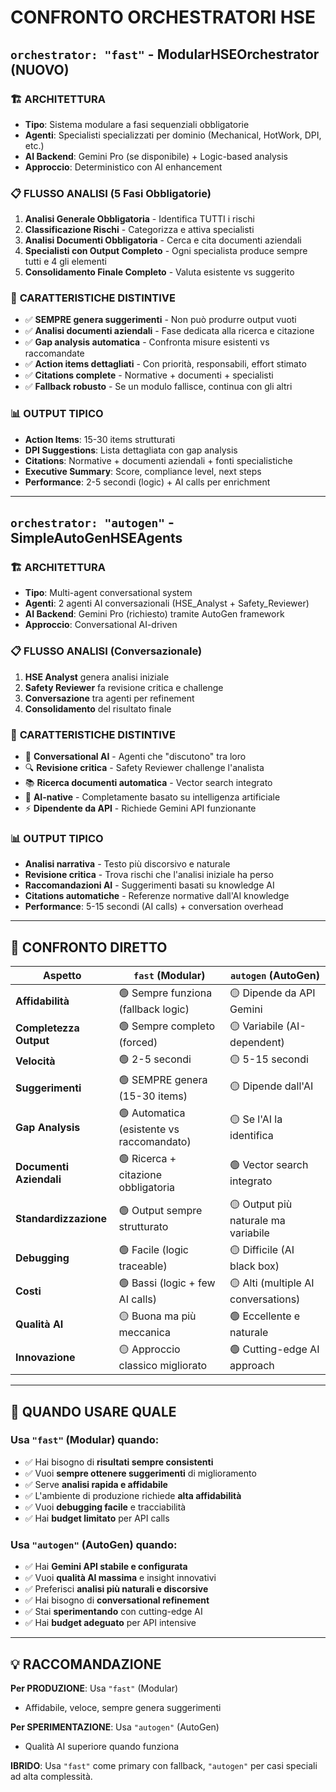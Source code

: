 # CONFRONTO ORCHESTRATORI HSE

## `orchestrator: "fast"` - ModularHSEOrchestrator (NUOVO)

### 🏗️ **ARCHITETTURA**
- **Tipo**: Sistema modulare a fasi sequenziali obbligatorie
- **Agenti**: Specialisti specializzati per dominio (Mechanical, HotWork, DPI, etc.)
- **AI Backend**: Gemini Pro (se disponibile) + Logic-based analysis
- **Approccio**: Deterministico con AI enhancement

### 📋 **FLUSSO ANALISI** (5 Fasi Obbligatorie)
1. **Analisi Generale Obbligatoria** - Identifica TUTTI i rischi
2. **Classificazione Rischi** - Categorizza e attiva specialisti
3. **Analisi Documenti Obbligatoria** - Cerca e cita documenti aziendali  
4. **Specialisti con Output Completo** - Ogni specialista produce sempre tutti e 4 gli elementi
5. **Consolidamento Finale Completo** - Valuta esistente vs suggerito

### 🎯 **CARATTERISTICHE DISTINTIVE**
- ✅ **SEMPRE genera suggerimenti** - Non può produrre output vuoti
- ✅ **Analisi documenti aziendali** - Fase dedicata alla ricerca e citazione
- ✅ **Gap analysis automatica** - Confronta misure esistenti vs raccomandate
- ✅ **Action items dettagliati** - Con priorità, responsabili, effort stimato
- ✅ **Citations complete** - Normative + documenti + specialisti
- ✅ **Fallback robusto** - Se un modulo fallisce, continua con gli altri

### 📊 **OUTPUT TIPICO**
- **Action Items**: 15-30 items strutturati
- **DPI Suggestions**: Lista dettagliata con gap analysis
- **Citations**: Normative + documenti aziendali + fonti specialistiche
- **Executive Summary**: Score, compliance level, next steps
- **Performance**: 2-5 secondi (logic) + AI calls per enrichment

---

## `orchestrator: "autogen"` - SimpleAutoGenHSEAgents

### 🏗️ **ARCHITETTURA**  
- **Tipo**: Multi-agent conversational system
- **Agenti**: 2 agenti AI conversazionali (HSE_Analyst + Safety_Reviewer)
- **AI Backend**: Gemini Pro (richiesto) tramite AutoGen framework
- **Approccio**: Conversational AI-driven

### 📋 **FLUSSO ANALISI** (Conversazionale)
1. **HSE Analyst** genera analisi iniziale
2. **Safety Reviewer** fa revisione critica e challenge
3. **Conversazione** tra agenti per refinement
4. **Consolidamento** del risultato finale

### 🎯 **CARATTERISTICHE DISTINTIVE**
- 🤖 **Conversational AI** - Agenti che "discutono" tra loro
- 🔍 **Revisione critica** - Safety Reviewer challenge l'analista  
- 📚 **Ricerca documenti automatica** - Vector search integrato
- 🧠 **AI-native** - Completamente basato su intelligenza artificiale
- ⚡ **Dipendente da API** - Richiede Gemini API funzionante

### 📊 **OUTPUT TIPICO**
- **Analisi narrativa** - Testo più discorsivo e naturale
- **Revisione critica** - Trova rischi che l'analisi iniziale ha perso
- **Raccomandazioni AI** - Suggerimenti basati su knowledge AI
- **Citations automatiche** - Referenze normative dall'AI knowledge
- **Performance**: 5-15 secondi (AI calls) + conversation overhead

---

## 🚀 **CONFRONTO DIRETTO**

| Aspetto | `fast` (Modular) | `autogen` (AutoGen) |
|---------|------------------|---------------------|
| **Affidabilità** | 🟢 Sempre funziona (fallback logic) | 🟡 Dipende da API Gemini |
| **Completezza Output** | 🟢 Sempre completo (forced) | 🟡 Variabile (AI-dependent) |
| **Velocità** | 🟢 2-5 secondi | 🟡 5-15 secondi |
| **Suggerimenti** | 🟢 SEMPRE genera (15-30 items) | 🟡 Dipende dall'AI |
| **Gap Analysis** | 🟢 Automatica (esistente vs raccomandato) | 🟡 Se l'AI la identifica |
| **Documenti Aziendali** | 🟢 Ricerca + citazione obbligatoria | 🟢 Vector search integrato |
| **Standardizzazione** | 🟢 Output sempre strutturato | 🟡 Output più naturale ma variabile |
| **Debugging** | 🟢 Facile (logic traceable) | 🟡 Difficile (AI black box) |
| **Costi** | 🟢 Bassi (logic + few AI calls) | 🟡 Alti (multiple AI conversations) |
| **Qualità AI** | 🟡 Buona ma più meccanica | 🟢 Eccellente e naturale |
| **Innovazione** | 🟡 Approccio classico migliorato | 🟢 Cutting-edge AI approach |

---

## 🎯 **QUANDO USARE QUALE**

### Usa `"fast"` (Modular) quando:
- ✅ Hai bisogno di **risultati sempre consistenti**
- ✅ Vuoi **sempre ottenere suggerimenti** di miglioramento
- ✅ Serve **analisi rapida e affidabile**
- ✅ L'ambiente di produzione richiede **alta affidabilità**
- ✅ Vuoi **debugging facile** e tracciabilità
- ✅ Hai **budget limitato** per API calls

### Usa `"autogen"` (AutoGen) quando:
- ✅ Hai **Gemini API stabile e configurata**
- ✅ Vuoi **qualità AI massima** e insight innovativi
- ✅ Preferisci **analisi più naturali e discorsive**
- ✅ Hai bisogno di **conversational refinement**
- ✅ Stai **sperimentando** con cutting-edge AI
- ✅ Hai **budget adeguato** per API intensive

---

## 💡 **RACCOMANDAZIONE**

**Per PRODUZIONE**: Usa `"fast"` (Modular) 
- Affidabile, veloce, sempre genera suggerimenti

**Per SPERIMENTAZIONE**: Usa `"autogen"` (AutoGen)
- Qualità AI superiore quando funziona

**IBRIDO**: Usa `"fast"` come primary con fallback, `"autogen"` per casi speciali ad alta complessità.